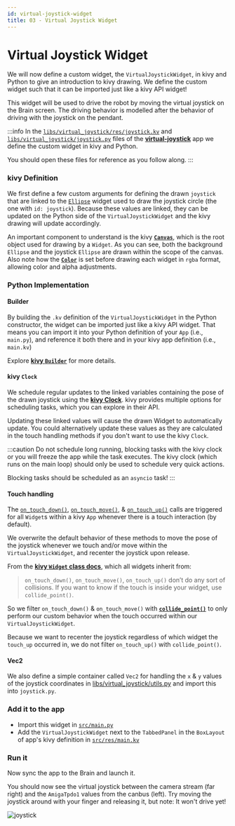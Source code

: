 ```yaml
---
id: virtual-joystick-widget
title: 03 - Virtual Joystick Widget
---
```

# Virtual Joystick Widget

We will now define a custom widget, the `VirtualJoystickWidget`, in kivy and Python to give an introduction to kivy drawing.
We define the custom widget such that it can be imported just like a kivy API widget!

This widget will be used to drive the robot by moving the virtual joystick on the Brain screen.
The driving behavior is modelled after the behavior of driving with the joystick on the pendant.

:::info
In the [`libs/virtual_joystick/res/joystick.kv`](https://github.com/farm-ng/virtual-joystick/blob/main/libs/virtual_joystick/res/joystick.kv) and [`libs/virtual_joystick/joystick.py`](https://github.com/farm-ng/virtual-joystick/blob/main/libs/virtual_joystick/joystick.py) files of the [**virtual-joystick**](https://github.com/farm-ng/virtual-joystick) app we define the custom widget in kivy and Python.

You should open these files for reference as you follow along.
:::

### kivy Definition

We first define a few custom arguments for defining the drawn `joystick` that are linked to the [`Ellipse`](https://kivy.org/doc/stable/api-kivy.graphics.html#kivy.graphics.Ellipse) widget used to draw the joystick circle (the one with `id: joystick`).
Because these values are linked, they can be updated on the Python side of the `VirtualJoystickWidget` and the kivy drawing will update accordingly.

An important component to understand is the kivy [**`Canvas`**](https://kivy.org/doc/stable/api-kivy.graphics.instructions.html),
which is the root object used for drawing by a `Widget`.
As you can see, both the background `Ellipse` and the joystick `Ellipse` are drawn within the scope of the canvas.
Also note how the [**`Color`**](https://kivy.org/doc/stable/api-kivy.graphics.html#kivy.graphics.Color) is set before drawing each widget in `rgba` format, allowing color and alpha adjustments.

### Python Implementation

#### Builder

By building the `.kv` definition of the `VirtualJoystickWidget` in the Python constructor,
the widget can be imported just like a kivy API widget.
That means you can import it into your Python definition of your `App` (i.e., `main.py`), and reference it both there and in your kivy app definition (i.e., `main.kv`)

Explore [**kivy `Builder`**](https://kivy.org/doc/stable/api-kivy.lang.builder.html) for more details.

#### kivy `Clock`

We schedule regular updates to the linked variables containing the pose of the drawn joystick using the [**kivy Clock**](https://kivy.org/doc/stable/api-kivy.clock.html).
kivy provides multiple options for scheduling tasks, which you can explore in their API.

Updating these linked values will cause the drawn Widget to automatically update.
You could alternatively update these values as they are calculated in the touch handling methods if you don't want to use the kivy `Clock`.


:::caution
Do not schedule long running, blocking tasks with the kivy clock or you will freeze the app while the task executes.
The kivy clock (which runs on the main loop) should only be used to schedule very quick actions.

Blocking tasks should be scheduled as an `asyncio` task!
:::

#### Touch handling

The [`on_touch_down()`](https://kivy.org/doc/stable/api-kivy.uix.widget.html#kivy.uix.widget.Widget.on_touch_down), [`on_touch_move()`](https://kivy.org/doc/stable/api-kivy.uix.widget.html#kivy.uix.widget.Widget.on_touch_move), & [`on_touch_up()`](https://kivy.org/doc/stable/api-kivy.uix.widget.html#kivy.uix.widget.Widget.on_touch_up) calls are triggered for all `Widget`s within a kivy `App` whenever there is a touch interaction (by default).

We overwrite the default behavior of these methods to move the pose of the joystick whenever we touch and/or move within the `VirtualJoystickWidget`,
and recenter the joystick upon release.

From the [**kivy `Widget` class docs**](https://kivy.org/doc/stable/api-kivy.uix.widget.html), which all widgets inherit from:

> `on_touch_down()`, `on_touch_move()`, `on_touch_up()` don’t do any sort of collisions.
> If you want to know if the touch is inside your widget, use `collide_point()`.

So we filter `on_touch_down()` & `on_touch_move()` with [**`collide_point()`**](https://kivy.org/doc/stable/api-kivy.uix.widget.html#kivy.uix.widget.Widget.collide_point) to only perform our custom behavior when the touch occurred within our `VirtualJoystickWidget`.

Because we want to recenter the joystick regardless of which widget the `touch_up` occurred in, we do not filter `on_touch_up()` with `collide_point()`.

#### Vec2

We also define a simple container called `Vec2` for handling the `x` & `y` values of the joystick coordinates in [libs/virtual_joystick/utils.py](https://github.com/farm-ng/virtual-joystick/blob/main/libs/virtual_joystick/utils.py) and import this into `joystick.py`.


### Add it to the app

- Import this widget in [`src/main.py`](https://github.com/farm-ng/virtual-joystick/blob/main/src/main.py)
- Add the `VirtualJoystickWidget` next to the `TabbedPanel` in the `BoxLayout` of app's kivy definition in [`src/res/main.kv`](https://github.com/farm-ng/virtual-joystick/blob/main/src/res/main.kv)


### Run it

Now sync the app to the Brain and launch it.

You should now see the virtual joystick between the camera stream (far right) and the `AmigaTpdo1` values from the canbus (left).
Try moving the joystick around with your finger and releasing it, but note: It won't drive yet!

![joystick](https://user-images.githubusercontent.com/53625197/200641720-c722fa9f-f6a3-4918-a4f0-d7270b73fd43.png)
